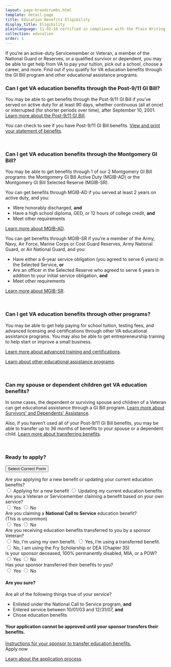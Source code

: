 ```yaml
---
layout: page-breadcrumbs.html
template: detail-page
title: Education Benefits Eligibility
display_title: Eligibility
plainlanguage: 11-02-16 certified in compliance with the Plain Writing Act
collection: education
order: 1
---
```


<div class="va-introtext">

If you’re an active-duty Servicemember or Veteran, a member of the National Guard or Reserves, or a qualified survivor or dependent, you may be able to get help from VA to pay your tuition, pick out a school, choose a career, and more. Find out if you qualify for VA education benefits through the GI Bill program and other educational assistance programs.

</div>

<div class="feature" markdown="1">

### Can I get VA education benefits through the Post-9/11 GI Bill?

You may be able to get benefits through the Post-9/11 GI Bill if you’ve served on active duty for at least 90 days, whether continuous (all at once) or interrupted (for shorter periods over time), after September 10, 2001. 
[Learn more about the Post-9/11 GI Bill](/education/gi-bill/post-9-11/).

You can check to see if you have Post-9/11 GI Bill benefits. [View and print your statement of benefits](/education/gi-bill/post-9-11/ch-33-benefit).

</div><div markdown="0"><br></div>

<div class="feature" markdown="1">

### Can I get VA education benefits through the Montgomery GI Bill?

You may be able to get benefits through 1 of our 2 Montgomery GI Bill programs: the Montgomery GI Bill Active Duty (MGIB-AD) or the Montgomery GI Bill Selected Reserve (MGIB-SR).

You can get benefits through MGIB-AD if you served at least 2 years on active duty, and you:
- Were honorably discharged, **and**
- Have a high school diploma, GED, or 12 hours of college credit, **and**
- Meet other requirements

[Learn more about MGIB-AD](/education/gi-bill/montgomery-active-duty/).

You can get benefits through MGIB-SR if you’re a member of the Army, Navy, Air Force, Marine Corps or Cost Guard Reserves, Army National Guard, or Air National Guard, and you:
- Have either a 6-year service obligation (you agreed to serve 6 years) in the Selected Service, **or**
- Are an officer in the Selected Reserve who agreed to serve 6 years in addition to your initial service obligation, **and**
- Meet other requirements

[Learn more about MGIB-SR](/education/gi-bill/montgomery-selected-reserve/).

</div><div markdown="0"><br></div>

<div class="feature" markdown="1">

### Can I get VA education benefits through other programs?

You may be able to get help paying for school tuition, testing fees, and advanced licensing and certifications through other VA educational assistance programs. You may also be able to get entrepreneurship training to help start or improve a small business.

[Learn more about advanced training and certifications](/education/advanced-training-and-certifications/).

[Learn about other educational assistance programs](/education/other-educational-assistance-programs/).

</div><div markdown="0"><br></div>

<div class="feature" markdown="1">

### Can my spouse or dependent children get VA education benefits?

In some cases, the dependent or surviving spouse and children of a Veteran can get educational assistance through a GI Bill program. [Learn more about Survivors' and Dependents' Assistance](/education/gi-bill/survivors-dependent-assistance/).

Also, if you haven’t used all of your Post-9/11 GI Bill benefits, you may be able to transfer up to 36 months of benefits to your spouse or a dependent child. [Learn more about transferring benefits](/education/gi-bill/transfer/).

</div>

<div markdown="0"><br></div>

### Ready to apply?

<div class="wizard-container">
  <button class="usa-button-primary va-button-primary wizard-button">Select Correct Form</button>

  <p>
    <div class="form-expanding-group-open wizard-content wizard-content-closed">
      <div class="wizard-content-inner">
        <div class="wizard-content-question" data-question="create-or-update" data-state="open">
        <label>Are you applying for a new benefit or updating your current education benefits?</label>
          <div class="form-radio-buttons">
            <input type="radio" name="create-or-update" id="new-application" value="new-application" data-next-question="create" data-alternate="existing-application">
            <label for="new-application">Applying for a new benefit</label>
            <input type="radio" name="create-or-update" id="existing-application" value="existing-application" data-next-question="update" data-alternate="new-application">
            <label for="existing-application">Updating my current education benefits</label>
          </div>
        </div>
        <div class="wizard-content-question" data-question="create" data-alternate="update" data-state="closed">
        <label>Are you a Veteran or Servicemember claiming a benefit based on your own service?</label>
          <div class="form-radio-buttons">
            <input type="radio" name="create" id="is-veteran" value="is-veteran" data-next-question="national-call-to-service" data-alternate="is-not-veteran">
            <label for="is-veteran">Yes</label>
            <input type="radio" name="create" id="is-not-veteran" value="is-not-veteran" data-next-question="create-dependent" data-alternate="is-veteran">
            <label for="is-not-veteran">No</label>
          </div>
        </div>
        <div class="wizard-content-question" data-question="national-call-to-service" data-alternate="create-dependent" data-state="closed">
        <label>Are you claiming a <strong>National Call to Service</strong> education benefit?<br />
              (This is uncommon)
          </label>
          <div class="form-radio-buttons">
            <input type="radio" name="national-call-to-service" id="is-ncts" value="is-ncts" data-selected-form="1990n" data-alternate="is-not-ncts">
            <label for="is-ncts">Yes</label>
            <input type="radio" name="national-call-to-service" id="is-not-ncts" value="is-not-ncts" data-selected-form="1990" data-alternate="is-ncts">
            <label for="is-not-ncts">No</label>
          </div>
        </div>
        <div class="wizard-content-question" data-question="update" data-alternate="create" data-state="closed">
        <label>Are you receiving education benefits transferred to you by a sponsor Veteran?</label>
          <div class="form-radio-buttons">
            <input type="radio" name="update" id="update-non-dependent" value="is-not-dependent" data-selected-form="1995" data-alternate="update-dependent">
            <label for="is-not-dependent">No, I’m using my own benefit.</label>
            <input type="radio" name="update" id="update-transfer" value="is-transfer" data-selected-form="1995" data-alternate="update-dependent">
            <label for="is-transfer">Yes, I’m using a transferred benefit.</label>
            <input type="radio" name="update" id="update-dependent" value="is-dependent" data-selected-form="5495" data-alternate="update-non-dependent update-transfer">
            <label for="is-dependent">No, I am using the Fry Scholarship or DEA (Chapter 35)</label>
          </div>
        </div>
        <div class="wizard-content-question" data-question="create-dependent" data-alternate="national-call-to-service" data-state="closed">
        <label>Is your sponsor deceased, 100% permanently disabled, MIA, or a POW?</label>
          <div class="form-radio-buttons">
            <input type="radio" name="create-dependent" id="create-dependent" value="is-dependent" data-selected-form="5490" data-alternate="create-non-dependent">
            <label for="create-dependent">Yes</label>
            <input type="radio" name="create-dependent" id="create-non-dependent" value="is-non-dependent" data-next-question="create-transfer"  data-alternate="create-dependent">
            <label for="create-non-dependent">No</label>
          </div>
        </div>
        <div class="wizard-content-question" data-question="create-transfer" data-state="closed">
        <label>Has your sponsor transferred their benefits to you?</label>
          <div class="form-radio-buttons">
            <input type="radio" name="create-transfer" id="create-transfer" value="is-transfer" data-selected-form="1990e" data-alternate="create-transfer">
            <label for="create-transfer">Yes</label>
            <input type="radio" name="create-transfer" id="create-non-transfer" value="is-non-transfer" data-selected-form="1990e" data-alternate="create-transfer">
            <label for="create-non-transfer">No</label>
          </div>
        </div>
        <div id="ncts-warning" class="usa-alert usa-alert-warning usa-content secondary" data-state="closed">
        <div class="usa-alert-body">
          <h4 style="padding:0;">Are you sure?</h4>
          <p style="margin:0;">Are all of the following things true of your service?</p>
          <ul>
            <li>Enlisted under the National Call to Service program, <strong>and</strong></li>
            <li>Entered service between 10/01/03 and 12/31/07, <strong>and</strong></li>
            <li>Chose education benefits</li>
          </ul>
        </div>
        </div>
        <div id="transfer-warning" class="usa-alert usa-alert-warning usa-content secondary" data-state="closed">
        <div class="usa-alert-body">
          <h4 style="padding:0;">Your application cannot be approved until your sponsor transfers their benefits.</h4>
          <p style="margin:0;"><a target="_blank" href="https://www.dmdc.osd.mil/milconnect/public/faq/Education_Benefits-How_to_Transfer_Benefits">Instructions for your sponsor to transfer education benefits.</a></p>
        </div>
        </div>
        <a id="apply-now-button" class="usa-button-primary va-button-primary apply-go-button" data-state="closed">Apply now</a>
      </div>
    </div>
  </p>
</div>

[Learn about the application process](/education/apply).

<div markdown="0"><br></div>

